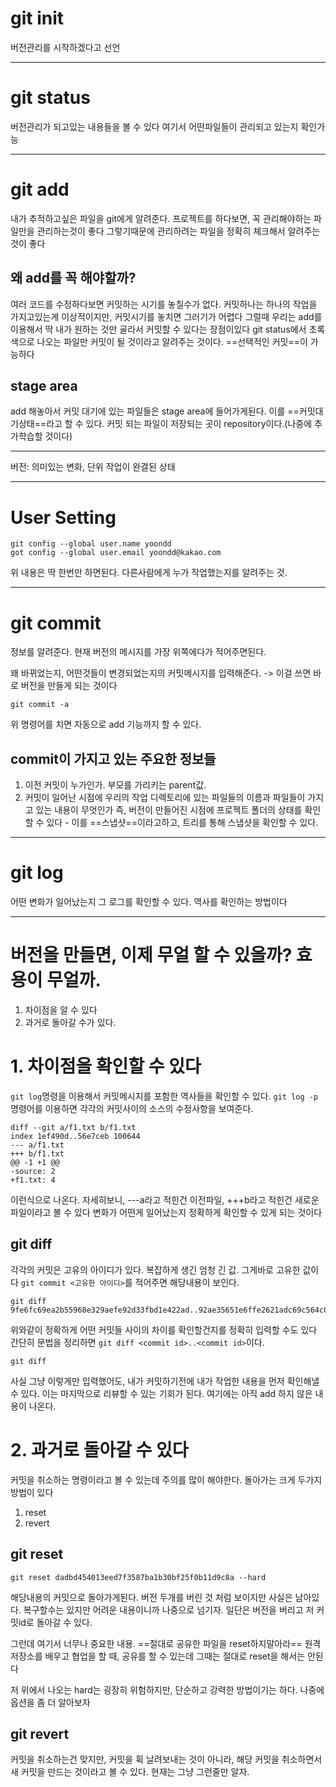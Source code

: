 
# git init

버전관리를 시작하겠다고 선언

---
# git status

버전관리가 되고있는 내용들을 볼 수 있다
여기서 어떤파일들이 관리되고 있는지 확인가능

---
# git add

내가 추적하고싶은 파일을 git에게 알려준다.
프로젝트를 하다보면, 꼭 관리해야하는 파일만을 관리하는것이 좋다
그렇기때문에 관리하려는 파일을 정확히 체크해서 알려주는것이 좋다

## 왜  add를 꼭 해야할까?

여러 코드를 수정하다보면 커밋하는 시기를 놓칠수가 없다.
커밋하나는 하나의 작업을 가지고있는게 이상적이지만, 커밋시기를 놓치면 그러기가 어렵다
그럴때 우리는  add를 이용해서 딱 내가 원하는 것만 골라서 커밋할 수 있다는 장점이있다
git status에서 초록색으로 나오는 파일만 커밋이 될 것이라고 알려주는 것이다.
==선택적인 커밋==이 가능하다

## stage area

add 해놓아서 커밋 대기에 있는 파일들은 stage area에 들어가게된다. 이를 ==커밋대기상태==라고 할 수 있다. 
커밋 되는 파일이 저장되는 곳이 repository이다.(나중에 추가학습할 것이다)



---

버전: 의미있는 변화, 단위 작업이 완결된 상태

---


# User Setting

```
git config --global user.name yoondd 
got config --global user.email yoondd@kakao.com

```
위 내용은 딱 한번만 하면된다.
다른사람에게 누가 작업했는지를 알려주는 것.

---
# git commit

정보를 알려준다. 
현재 버전의 메시지를 가장 위쪽에다가 적어주면된다.

왜 바뀌었는지, 어떤것들이 변경되었는지의 커밋메시지를 입력해준다.
-> 이걸 쓰면 바로 버전을 만들게 되는 것이다


```
git commit -a
```

위 명령어를 치면 자동으로 add 기능까지 할 수 있다.


## commit이 가지고 있는 주요한 정보들

1. 이전 커밋이 누가인가. 부모를 가리키는 parent값.
2. 커밋이 일어난 시점에 우리의 작업 디렉토리에 있는 파일들의 이름과 파일들이 가지고 있는 내용이 무엇인가
즉, 버전이 만들어진 시점에 프로젝트 폴더의 상태를 확인할 수 있다 - 이를 ==스냅샷==이라고하고, 트리를 통해 스냅샷을 확인할 수 있다. 


---

# git log

어떤 변화가 일어났는지 그 로그를 확인할 수 있다.
역사를 확인하는 방법이다


---


# 버전을 만들면, 이제 무얼 할 수 있을까? 효용이 무얼까.

1. 차이점을 알 수 있다
2. 과거로 돌아갈 수가 있다.

# 1. 차이점을 확인할 수 있다

`git log`명령을 이용해서 커밋메시지를 포함한 역사들을 확인할 수 있다.
`git log -p` 명령어를 이용하면 각각의 커밋사이의 소스의 수정사항을 보여준다.

```
diff --git a/f1.txt b/f1.txt
index 1ef490d..56e7ceb 100644
--- a/f1.txt
+++ b/f1.txt
@@ -1 +1 @@
-source: 2
+f1.txt: 4
```

이런식으로 나온다. 자세히보니, ---a라고 적힌건 이전파일, +++b라고 적힌건 새로운 파일이라고 볼 수 있다
변화가 어떤게 일어났는지 정확하게 확인할 수 있게 되는 것이다

## git diff

각각의 커밋은 고유의 아이디가 있다. 복잡하게 생긴 엄청 긴 값. 그게바로 고유한 값이다
`git commit <고유한 아이디>`를 적어주면 해당내용이 보인다.

```
git diff 9fe6fc69ea2b55968e329aefe92d33fbd1e422ad..92ae35651e6ffe2621adc69c564c02420ca85ef0
```

위와같이 정확하게 어떤 커밋들 사이의 차이를 확인할건지를 정확히 입력할 수도 있다
간단히 문법을 정리하면 `git diff <commit id>..<commit id>`이다.

```
git diff
```

사실 그냥 이렇게만 입력했어도, 내가 커밋하기전에 내가 작업한 내용을 먼저 확인해낼 수 있다. 
이는 마지막으로 리뷰할 수 있는 기회가 된다. 여기에는 아직  add 하지 않은 내용이 나온다.



# 2. 과거로 돌아갈 수 있다

커밋을 취소하는 명령이라고 볼 수 있는데 주의를 많이 해야한다.
돌아가는 크게 두가지 방법이 있다

1. reset
2. revert

## git reset

```
git reset dadbd454013eed7f3587ba1b30bf25f0b11d9c8a --hard
```

해당내용의 커밋으로 돌아가게된다. 버전 두개를 버린 것 처럼 보이지만 사실은 남아있다.
복구할수는 있지만 어려운 내용이니까 나중으로 넘기자.
일단은 버전을 버리고 저 커밋id로 돌아갈 수 있다.

그런데 여기서 너무나 중요한 내용.
==절대로 공유한 파일을 reset하지말아라== 
원격저장소를 배우고 협업을 할 때, 공유를 할 수 있는데 그때는 절대로 reset을 해서는 안된다

저 위에서 나오는  hard는 굉장히 위험하지만, 단순하고 강력한 방법이기는 하다.
나중에 옵션을 좀 더 알아보자

## git revert

커밋을 취소하는건 맞지만, 커밋을 휙 날려보내는 것이 아니라, 해당 커밋을 취소하면서 새 커밋을 만드는 것이라고 볼 수 있다. 현재는 그냥 그런줄만 알자. 



